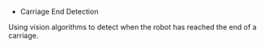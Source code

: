 * Carriage End Detection

Using vision algorithms to detect when the robot has reached the end of a carriage.
